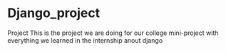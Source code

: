 # Django_project
Project
This is the project we are doing for our college mini-project with everything we learned in the internship anout django
